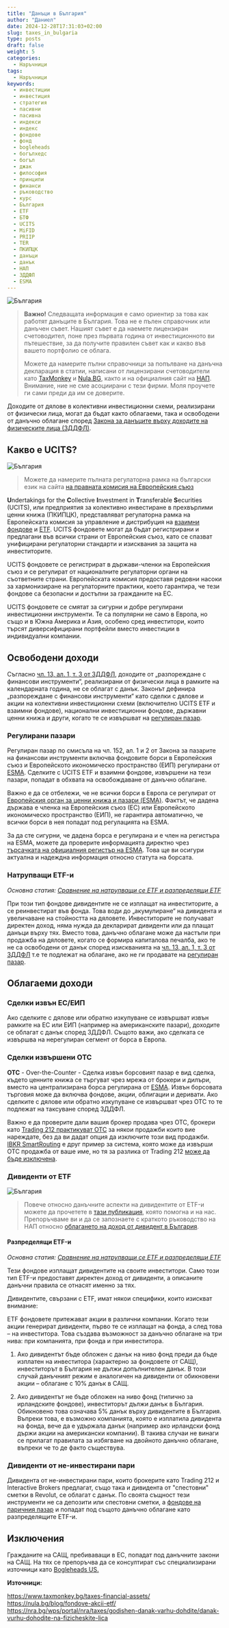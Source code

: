 ```yaml
---
title: "Данъци в България"
author: "Даниел"
date: 2024-12-28T17:31:03+02:00
slug: taxes_in_bulgaria
type: posts
draft: false
weight: 5
categories:
  - Наръчници
tags:
  - Наръчници
keywords:
  - инвестиции
  - инвестиция
  - стратегия
  - пасивни
  - пасивна
  - индекси
  - индекс
  - фондове
  - фонд
  - bogleheads
  - богълхедс
  - богъл
  - джак
  - философия
  - принципи
  - финанси
  - ръководство
  - курс
  - България
  - ETF
  - БТФ
  - UCITS
  - MiFID
  - PRIIP
  - TER
  - ПКИПЦК
  - данъци
  - данък
  - НАП
  - ЗДДФЛ
  - ESMA
---
```


![България](/img/bgflag.png)
> **Важно!**
> Следващата информация е само ориентир за това как работят данъците в България. Това не е пълен справочник или данъчен съвет. Нашият съвет е да наемете лицензиран счетоводител, поне през първата година от инвестиционното ви пътешествие, за да получите правилен съвет как и какво във вашето портфолио се облага.
>
> Можете да намерите пълни справочници за попълване на данъчна декларация в статии, написани от лицензирани счетоводители като [TaxMonkey](https://www.taxmonkey.bg/taxes-financial-assets/) и [Nula.BG](https://nula.bg/blog/fondove-akcii-etf/), както и на официалния сайт на [НАП](https://nra.bg/wps/portal/nra/taxes/godishen-danak-varhu-dohdite/danak-vurhu-dohodite-na-fizicheskite-lica).
> Внимание, ние не сме асоциирани с тези фирми. Моля проучете ги сами преди да им се доверите.


Доходите от дялове в колективни инвестиционни схеми, реализирани от физически лица, могат да бъдат както облагаеми, така и освободени от данъчно облагане според [Закона за данъците върху доходите на физическите лица (ЗДДФЛ)](https://nra.bg/wps/portal/nra/taxes/godishen-danak-varhu-dohdite/danak-vurhu-dohodite-na-fizicheskite-lica).

## Какво е UCITS?

![България](/img/bgflag.png)
> Можете да намерите пълната регулаторна рамка на български език на сайта [на правната комисия на Европейския съюз](https://eur-lex.europa.eu/legal-content/BG/TXT/HTML/?uri=CELEX:02009L0065-20240109)

**U**ndertakings for the **C**ollective **I**nvestment in **T**ransferable **S**ecurities (UCITS), или предприятия за колективно инвестиране в прехвърлими ценни книжа (ПКИПЦК), представляват регулаторна рамка на Европейската комисия за управление и дистрибуция на [взаимни фондове](/dict/mutual_fund) и [ETF](/dict/etf). UCITS фондовете могат да бъдат регистрирани и предлагани във всички страни от Европейския съюз, като се спазват унифицирани регулаторни стандарти и изисквания за защита на инвеститорите.

UCITS фондовете се регистрират в държави-членки на Европейския съюз и се регулират от националните регулаторни органи на съответните страни. Европейската комисия предоставя редовни насоки за хармонизиране на регулаторните практики, което гарантира, че тези фондове са безопасни и достъпни за гражданите на ЕС.

UCITS фондовете се смятат за сигурни и добре регулирани инвестиционни инструменти. Те са популярни не само в Европа, но също и в Южна Америка и Азия, особено сред инвеститори, които търсят диверсифицирани портфейли вместо инвестиции в индивидуални компании.

## Освободени доходи

Съгласно [чл. 13, ал. 1, т. 3 от ЗДДФЛ](https://nra.bg/wps/portal/nra/taxes/godishen-danak-varhu-dohdite/danak-vurhu-dohodite-na-fizicheskite-lica), доходите от „разпореждане с финансови инструменти“, реализирани от физически лица в рамките на календарната година, не се облагат с данък. Законът дефинира „разпореждане с финансови инструменти“ като сделки с дялове и акции на колективни инвестиционни схеми (включително UCITS ETF и взаимни фондове), национални инвестиционни фондове, държавни ценни книжа и други, когато те се извършват на [регулиран пазар](https://www.esma.europa.eu/).

### Регулирани пазари
Регулиран пазар по смисъла на чл. 152, ал. 1 и 2 от Закона за пазарите на финансови инструменти включва фондовите борси в Европейския съюз и Европейското икономическо пространство (ЕИП) регулирани от [ESMA](https://www.esma.europa.eu/). Сделките с UCITS ETF и взаимни фондове, извършени на тези пазари, попадат в обхвата на освобождаване от данъчно облагане.

Важно е да се отбележи, че не всички борси в Европа се регулират от [Европейския орган за ценни книжа и пазари (ESMA)](https://www.esma.europa.eu/). Фактът, че дадена държава е членка на Европейския съюз (ЕС) или Европейското икономическо пространство (ЕИП), не гарантира автоматично, че всички борси в нея попадат под регулацията на ESMA.

За да сте сигурни, че дадена борса е регулирана и е член на регистъра на ESMA, можете да проверите информацията директно чрез [търсачката на официалния регистър на ESMA](https://registers.esma.europa.eu/). Това ще ви осигури актуална и надеждна информация относно статута на борсата.

### Натрупващи ETF-и
_Основна статия: [Сравнение на натрупващи се ETF и разпределящи ETF](/posts/comparison_of_accumulating_etfs_and_distributing_etfs)_

При този тип фондове дивидентите не се изплащат на инвеститорите, а се реинвестират във фонда. Това води до „акумулиране“ на дивидента и увеличаване на стойността на дяловете. Инвеститорите не получават директен доход, няма нужда да декларират дивиденти или да плащат данъци върху тях. Вместо това, данъчно облагане може да настъпи при продажба на дяловете, когато се формира капиталова печалба, ако те не са освободени от данък според изискванията на [чл. 13, ал. 1, т. 3 от ЗДДФЛ](https://nra.bg/wps/portal/nra/taxes/godishen-danak-varhu-dohdite/danak-vurhu-dohodite-na-fizicheskite-lica) т.е те подлежат на облагане, ако не ги продавате на [регулиран пазар](https://www.esma.europa.eu/).

## Облагаеми доходи

### Сделки извън ЕС/ЕИП
Ако сделките с дялове или обратно изкупуване се извършват извън рамките на ЕС или ЕИП (например на американските пазари), доходите се облагат с данък според ЗДДФЛ. Същото важи, ако сделката се извършва на нерегулиран сегмент от борса в Европа.

### Сделки извършени OTC
**OTC**  - Over-the-Counter - Сделка извън борсовият пазар е вид сделка, където ценните книжа се търгуват чрез мрежа от брокери и дилъри, вместо на централизирана борса регулирана от [ESMA](https://www.esma.europa.eu/). Извън борсовата търговия може да включва фондове, акции, облигации и деривати. Ако сделките с дялове или обратно изкупуване се извършват чрез OTC то те подлежат на таксуване според ЗДДФЛ. 

Важно е да проверите дали вашия брокер продава чрез OTC, брокери като [Trading 212 практикуват OTC](https://community.trading212.com/t/are-there-any-plans-to-allow-people-to-disable-otc-when-selling/75094) за някои продажби които вие нареждате, без да ви дадат опция да изключите този вид продажби. [IBKR SmartRouting](https://www.interactivebrokers.com/campus/glossary-terms/smartrouting/) е друг пример за система, която може да извърши OTC продажба от ваше име, но тя за разлика от Trading 212 [може да бъде изключена](https://www.interactivebrokers.com/campus/trading-lessons/tws-order-routing-settings/).

### Дивиденти от ETF

![България](/img/bgflag.png)
> Повече относно данъчните аспекти на дивидентите от ETF-и можете да прочетете в [тази публикация](https://www.taxmonkey.bg/taxes-financial-assets/#h43), която помогна и на нас.
> Препоръчваме ви и да се запознаете с краткото ръководство на НАП относно [облагането на доход от дивидент в България](https://nra.bg/wps/portal/nra/taxes/okonchatelen-danak-varhu-dohodi/dividenti).

#### Разпределящи ETF-и
_Основна статия: [Сравнение на натрупващи се ETF и разпределящи ETF](/posts/comparison_of_accumulating_etfs_and_distributing_etfs)_

Тези фондове изплащат дивидентите на своите инвеститори. Само този тип ETF-и предоставят директен доход от дивиденти, а описаните данъчни правила се отнасят именно за тях.

Дивидентите, свързани с ETF, имат някои специфики, които изискват внимание:

ETF фондовете притежават акции в различни компании. Когато тези акции генерират дивиденти, първо те се изплащат на фонда, а след това – на инвеститора. Това създава възможност за данъчно облагане на три нива: при компанията, при фонда и при инвеститора.

1.  Ако дивидентът бъде обложен с данък на ниво фонд преди да бъде изплатен на инвеститора (характерно за фондовете от САЩ), инвеститорът в България не дължи допълнителен данък. В този случай данъчният режим е аналогичен на дивиденти от обикновени акции – облагане с 10% данък в САЩ.
    
2.  Ако дивидентът не бъде обложен на ниво фонд (типично за ирландските фондове), инвеститорът дължи данък в България. Обикновено това означава 5% данък върху дивидентите в България. Въпреки това, е възможно компанията, която е изплатила дивидента на фонда, вече да е удържала данък (например ако ирландски фонд държи акции на американски компании). В такива случаи не винаги се прилагат правилата за избягване на двойното данъчно облагане, въпреки че то де факто съществува.


### Дивиденти от не-инвестирани пари
Дивидента от не-инвестирани пари, които брокерите като Trading 212 и Interactive Brokers предлагат, също така и дивидента от "спестовни" сметки в Revolut, се облагат с данък. По своята същност тези инструменти не са депозити или спестовни сметки, а [фондове на паричния пазар](/dict/money_market_fund) и попадат под същото данъчно облагане като разпределящите ETF-и.

## Изключения
Гражданите на САЩ, пребиваващи в ЕС, попадат под данъчните закони на САЩ. На тях се препоръчва да се консултират със специализирани източници като [Bogleheads US.](https://www.bogleheads.org/forum/viewtopic.php?t=384493)



**Източници:**

https://www.taxmonkey.bg/taxes-financial-assets/  
https://nula.bg/blog/fondove-akcii-etf/  
https://nra.bg/wps/portal/nra/taxes/godishen-danak-varhu-dohdite/danak-vurhu-dohodite-na-fizicheskite-lica  
